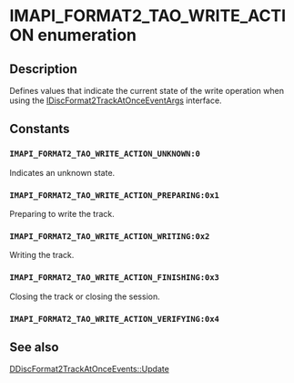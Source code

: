 # IMAPI_FORMAT2_TAO_WRITE_ACTION enumeration

## Description

Defines values that indicate the current state of the write operation when using the [IDiscFormat2TrackAtOnceEventArgs](https://learn.microsoft.com/windows/desktop/api/imapi2/nn-imapi2-idiscformat2trackatonceeventargs) interface.

## Constants

### `IMAPI_FORMAT2_TAO_WRITE_ACTION_UNKNOWN:0`

Indicates an unknown state.

### `IMAPI_FORMAT2_TAO_WRITE_ACTION_PREPARING:0x1`

Preparing to write the track.

### `IMAPI_FORMAT2_TAO_WRITE_ACTION_WRITING:0x2`

Writing the track.

### `IMAPI_FORMAT2_TAO_WRITE_ACTION_FINISHING:0x3`

Closing the track or closing the session.

### `IMAPI_FORMAT2_TAO_WRITE_ACTION_VERIFYING:0x4`

## See also

[DDiscFormat2TrackAtOnceEvents::Update](https://learn.microsoft.com/windows/desktop/api/imapi2/nf-imapi2-ddiscformat2trackatonceevents-update)